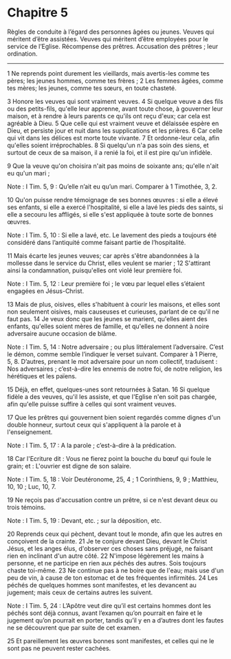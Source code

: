 # Chapitre 5

Règles de conduite à l’égard des personnes âgées ou jeunes.
Veuves qui méritent d’être assistées.
Veuves qui méritent d’être employées pour le service de l’Eglise.
Récompense des prêtres.
Accusation des prêtres ; leur ordination.

***

1 Ne reprends point durement les vieillards, mais avertis-les comme tes pères; les jeunes hommes, comme tes frères ; 2 Les femmes âgées, comme tes mères; les jeunes, comme tes sœurs, en toute chasteté.


3 Honore les veuves qui sont vraiment veuves. 4 Si quelque veuve a des fils ou des petits-fils, qu'elle leur apprenne, avant toute chose, à gouverner leur maison, et à rendre à leurs parents ce qu'ils ont reçu d'eux; car cela est agréable à Dieu. 5 Que celle qui est vraiment veuve et délaissée espère en Dieu, et persiste jour et nuit dans les supplications et les prières. 6 Car celle qui vit dans les délices est morte toute vivante. 7 Et ordonne-leur cela, afin qu'elles soient irréprochables. 8 Si quelqu'un n'a pas soin des siens, et surtout de ceux de sa maison, il a renié la foi, et il est pire qu'un infidèle.


9 Que la veuve qu'on choisira n'ait pas moins de soixante ans; qu'elle n'ait eu qu'un mari ;

<span class="bible-note">Note : </span> I Tim. 5, 9 : Qu’elle n’ait eu qu’un mari. Comparer à 1 Timothée, 3, 2.

10 Qu'on puisse rendre témoignage de ses bonnes œuvres : si elle a élevé ses enfants, si elle a exercé l'hospitalité, si elle a lavé les pieds des saints, si elle a secouru les affligés, si elle s'est appliquée à toute sorte de bonnes œuvres.

<span class="bible-note">Note : </span> I Tim. 5, 10 : Si elle a lavé, etc. Le lavement des pieds a toujours été considéré dans l’antiquité comme faisant partie de l’hospitalité.

11 Mais écarte les jeunes veuves; car après s'être abandonnées à la mollesse dans le service du Christ, elles veulent se marier ; 12 S'attirant ainsi la condamnation, puisqu'elles ont violé leur première foi.

<span class="bible-note">Note : </span> I Tim. 5, 12 : Leur première foi ; le vœu par lequel elles s’étaient engagées en Jésus-Christ.

13 Mais de plus, oisives, elles s'habituent à courir les maisons, et elles sont non seulement oisives, mais causeuses et curieuses, parlant de ce qu'il ne faut pas. 14 Je veux donc que les jeunes se marient, qu'elles aient des enfants, qu'elles soient mères de famille, et qu'elles ne donnent à noire adversaire aucune occasion de blâme.

<span class="bible-note">Note : </span> I Tim. 5, 14 : Notre adversaire ; ou plus littéralement l’adversaire. C’est le démon, comme semble l’indiquer le verset suivant. Comparer à 1 Pierre, 5, 8. D’autres, prenant le mot adversaire pour un nom collectif, traduisent : Nos adversaires ; c’est-à-dire les ennemis de notre foi, de notre religion, les hérétiques et les païens.

15 Déjà, en effet, quelques-unes sont retournées à Satan. 16 Si quelque fidèle a des veuves, qu'il les assiste, et que l'Eglise n'en soit pas chargée, afin qu'elle puisse suffire à celles qui sont vraiment veuves.


17 Que les prêtres qui gouvernent bien soient regardés comme dignes d'un double honneur, surtout ceux qui s'appliquent à la parole et à l'enseignement.

<span class="bible-note">Note : </span> I Tim. 5, 17 : A la parole ; c’est-à-dire à la prédication.

18 Car l'Ecriture dit : Vous ne fierez point la bouche du bœuf qui foule le grain; et : L'ouvrier est digne de son salaire.

<span class="bible-note">Note : </span> I Tim. 5, 18 : Voir Deutéronome, 25, 4 ; 1 Corinthiens, 9, 9 ; Matthieu, 10, 10 ; Luc, 10, 7.

19 Ne reçois pas d'accusation contre un prêtre, si ce n'est devant deux ou trois témoins.

<span class="bible-note">Note : </span> I Tim. 5, 19 : Devant, etc. ; sur la déposition, etc.

20 Reprends ceux qui pèchent, devant tout le monde, afin que les autres en conçoivent de la crainte. 21 Je te conjure devant Dieu, devant le Christ Jésus, et les anges élus, d'observer ces choses sans préjugé, ne faisant rien en inclinant d'un autre côté. 22 N'impose légèrement les mains à personne, et ne participe en rien aux péchés des autres. Sois toujours chaste toi-même. 23 Ne continue pas à ne boire que de l'eau; mais use d'un peu de vin, à cause de ton estomac et de tes fréquentes infirmités. 24 Les péchés de quelques hommes sont manifestes, et les devancent au jugement; mais ceux de certains autres les suivent.

<span class="bible-note">Note : </span> I Tim. 5, 24 : L’Apôtre veut dire qu’il est certains hommes dont les péchés sont déjà connus, avant l’examen qu’on pourrait en faire et le jugement qu’on pourrait en porter, tandis qu’il y en a d’autres dont les fautes ne se découvrent que par suite de cet examen.

25 Et pareillement les œuvres bonnes sont manifestes, et celles qui ne le sont pas ne peuvent rester cachées.

